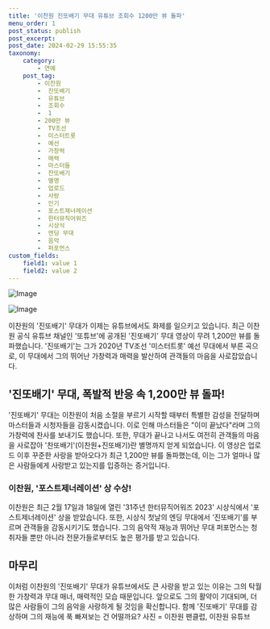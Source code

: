 ```yaml
---
title: '이찬원 진또배기 무대 유튜브 조회수 1200만 뷰 돌파'
menu_order: 1
post_status: publish
post_excerpt: 
post_date: 2024-02-29 15:55:35
taxonomy:
    category:
        - 연예
    post_tag:
        - 이찬원
        -  진또배기
        -  유튜브
        -  조회수
        -  1
        - 200만 뷰
        -  TV조선
        -  미스터트롯
        -  예선
        -  가창력
        -  매력
        -  마스터들
        -  찬또배기
        -  별명
        -  업로드
        -  사랑
        -  인기
        -  포스트제너레이션
        -  한터뮤직어워즈
        -  시상식
        -  엔딩 무대
        -  음악
        -  퍼포먼스
custom_fields:
    field1: value 1
    field2: value 2
---
```


![Image](https://mimgnews.pstatic.net/image/311/2024/02/29/0001696983_001_20240229070101267.jpg?type=w540)

![Image](https://ssl.pstatic.net/mimgnews/image/311/2024/02/29/0001696983_002_20240229070101331.jpg?type=w540)

이찬원의 '진또배기' 무대가 이제는 유튜브에서도 화제를 일으키고 있습니다. 최근 이찬원 공식 유튜브 채널인 '또튜브'에 공개된 '진또배기' 무대 영상이 무려 1,200만 뷰를 돌파했습니다. '진또배기'는 그가 2020년 TV조선 '미스터트롯' 예선 무대에서 부른 곡으로, 이 무대에서 그의 뛰어난 가창력과 매력을 발산하여 관객들의 마음을 사로잡았습니다.
## '진또배기' 무대, 폭발적 반응 속 1,200만 뷰 돌파!
'진또배기' 무대는 이찬원이 처음 소절을 부르기 시작할 때부터 특별한 감성을 전달하며 마스터들과 시청자들을 감동시켰습니다. 이로 인해 마스터들은 "이미 끝났다"라며 그의 가창력에 찬사를 보내기도 했습니다. 또한, 무대가 끝나고 나서도 여전히 관객들의 마음을 사로잡아 '찬또배기'(이찬원+진또배기)란 별명까지 얻게 되었습니다. 이 영상은 업로드 이후 꾸준한 사랑을 받아오다가 최근 1,200만 뷰를 돌파했는데, 이는 그가 얼마나 많은 사람들에게 사랑받고 있는지를 입증하는 증거입니다.
### 이찬원, '포스트제너레이션' 상 수상!
이찬원은 최근 2월 17일과 18일에 열린 '31주년 한터뮤직어워즈 2023' 시상식에서 '포스트제너레이션' 상을 받았습니다. 또한, 시상식 첫날의 엔딩 무대에서 '진또배기'를 부르며 관객들을 감동시키기도 했습니다. 그의 음악적 재능과 뛰어난 무대 퍼포먼스는 청취자들 뿐만 아니라 전문가들로부터도 높은 평가를 받고 있습니다.
## 마무리
이처럼 이찬원의 '진또배기' 무대가 유튜브에서도 큰 사랑을 받고 있는 이유는 그의 탁월한 가창력과 무대 매너, 매력적인 모습 때문입니다. 앞으로도 그의 활약이 기대되며, 더 많은 사람들이 그의 음악을 사랑하게 될 것임을 확신합니다. 함께 '진또배기' 무대를 감상하며 그의 재능에 푹 빠져보는 건 어떨까요?
사진 = 이찬원 팬클럽, 이찬원 유튜브
